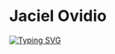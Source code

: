 # Jaciel Ovidio

[![Typing SVG](https://readme-typing-svg.demolab.com/?lines=Desenvolvedor;=Front-End)](https://git.io/typing-svg)
